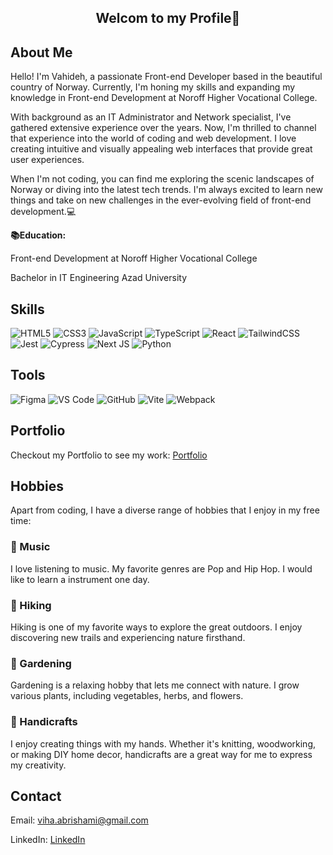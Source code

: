 <div align="center">
 
  ## Welcom to my Profile👋
</div>
 
## About Me

Hello! I'm Vahideh, a passionate Front-end Developer based in the beautiful country of Norway. Currently, I'm honing my skills and expanding my knowledge in Front-end Development at Noroff Higher Vocational College.

With background as an IT Administrator and Network specialist, I've gathered extensive experience over the years. Now, I'm thrilled to channel that experience into the world of coding and web development. I love creating intuitive and visually appealing web interfaces that provide great user experiences.

When I'm not coding, you can find me exploring the scenic landscapes of Norway or diving into the latest tech trends. I'm always excited to learn new things and take on new challenges in the ever-evolving field of front-end development.💻
 

 __📚Education:__
 
Front-end Development at Noroff Higher Vocational College

Bachelor in IT Engineering Azad University


<div>

## Skills

![HTML5](https://img.shields.io/badge/html5-%23E34F26.svg?style=for-the-badge&logo=html5&logoColor=white)
![CSS3](https://img.shields.io/badge/css3-%231572B6.svg?style=for-the-badge&logo=css3&logoColor=white)
![JavaScript](https://img.shields.io/badge/javascript-%23323330.svg?style=for-the-badge&logo=javascript&logoColor=%23F7DF1E)
![TypeScript](https://img.shields.io/badge/TypeScript-007ACC?style=for-the-badge&logo=typescript&logoColor=white)
![React](https://img.shields.io/badge/react-%230D4FCE.svg?style=for-the-badge&logo=react&logoColor=white)
![TailwindCSS](https://img.shields.io/badge/TailwindCSS-38B2AC?style=for-the-badge&logo=tailwindcss&logoColor=white)
![Jest](https://img.shields.io/badge/Jest-C21325?style=for-the-badge&logo=jest&logoColor=white)
![Cypress](https://img.shields.io/badge/Cypress-17202C?style=for-the-badge&logo=cypress&logoColor=white)
![Next JS](https://img.shields.io/badge/Next.js-black?style=for-the-badge&logo=next.js&logoColor=white)
![Python](https://img.shields.io/badge/Python-3776AB?style=for-the-badge&logo=python&logoColor=white)







  
</div> 

<div>

## Tools

![Figma](https://img.shields.io/badge/Figma-%23194FDB.svg?style=for-the-badge&logo=Figma&logoColor=white)
![VS Code](https://img.shields.io/badge/VS%20Code-0078D4?style=for-the-badge&logo=visualstudiocode&logoColor=white)
![GitHub](https://img.shields.io/badge/github-%23DADDE0.svg?style=for-the-badge&logo=github&logoColor=black)
![Vite](https://img.shields.io/badge/Vite-646CFF?style=for-the-badge&logo=vite&logoColor=white)
![Webpack](https://img.shields.io/badge/Webpack-8DD6F9?style=for-the-badge&logo=webpack&logoColor=white)


</div>

<div>

## Portfolio

Checkout my Portfolio to see my work:  [Portfolio](https://vahideh-portfolio.vercel.app/)

## Hobbies

Apart from coding, I have a diverse range of hobbies that I enjoy in my free time:

### 🎵 Music
I love listening to music. My favorite genres are Pop and Hip Hop. I would like to learn a instrument one day.

### 🥾 Hiking
Hiking is one of my favorite ways to explore the great outdoors. I enjoy discovering new trails and experiencing nature firsthand. 


### 🌱 Gardening
Gardening is a relaxing hobby that lets me connect with nature. I grow various plants, including vegetables, herbs, and flowers.

### 🧵 Handicrafts
I enjoy creating things with my hands. Whether it's knitting, woodworking, or making DIY home decor, handicrafts are a great way for me to express my creativity.


## Contact

Email: [viha.abrishami@gmail.com](viha.abrishami@gmail.com)

LinkedIn: [LinkedIn](linkedin.com/in/vahideh-abrishami-53b206170)
















         






